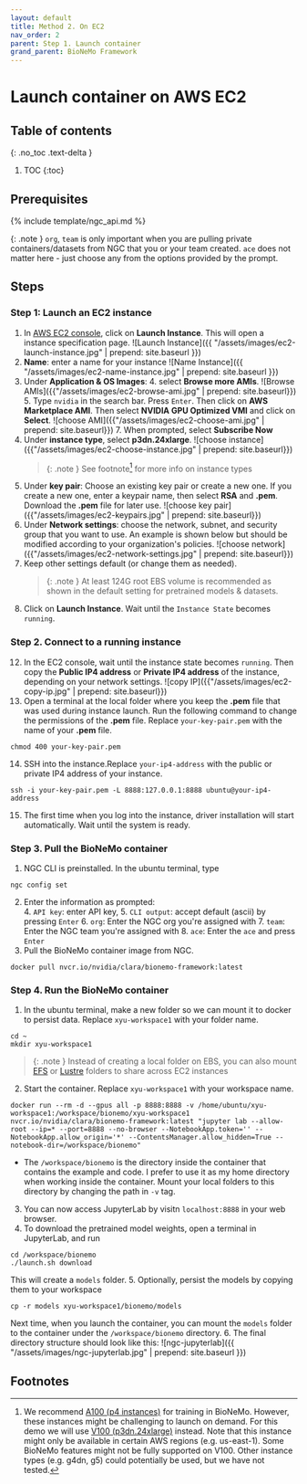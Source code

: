 ```yaml
---
layout: default
title: Method 2. On EC2
nav_order: 2
parent: Step 1. Launch container
grand_parent: BioNeMo Framework
---
```


# Launch container on AWS EC2


## Table of contents
{: .no_toc .text-delta }

1. TOC
{:toc}


## Prerequisites

{% include template/ngc_api.md %}

{: .note }
`org`, `team` is only important when you are pulling private containers/datasets from NGC that you or your team created. `ace` does not matter here - just choose any from the options provided by the prompt. 

## Steps

### Step 1: Launch an EC2 instance
1. In [AWS EC2 console](https://us-east-1.console.aws.amazon.com/ec2/home?region=us-east-1), click on **Launch Instance**. This will open a instance specification page. ![Launch Instance]({{ "/assets/images/ec2-launch-instance.jpg" | prepend: site.baseurl }})
2. **Name**: enter a name for your instance
   ![Name Instance]({{ "/assets/images/ec2-name-instance.jpg" | prepend: site.baseurl }})
3. Under **Application & OS Images**:
   4. select **Browse more AMIs**.
   ![Browse AMIs]({{"/assets/images/ec2-browse-ami.jpg" | prepend: site.baseurl}})
   5. Type `nvidia` in the search bar. Press `Enter`. Then click on **AWS Marketplace AMI**. Then select **NVIDIA GPU Optimized VMI** and click on **Select**.
   ![choose AMI]({{"/assets/images/ec2-choose-ami.jpg" | prepend: site.baseurl}})
   7. When prompted, select **Subscribe Now**
8. Under **instance type**, select **p3dn.24xlarge**.
   ![choose instance]({{"/assets/images/ec2-choose-instance.jpg" | prepend: site.baseurl}})
   > {: .note }
   > See footnote[^1] for more info on instance types
9. Under **key pair**: Choose an existing key pair or create a new one. If you create a new one, enter a keypair name, then select **RSA** and **.pem**. Download the **.pem** file for later use. 
   ![choose key pair]({{"/assets/images/ec2-keypairs.jpg" | prepend: site.baseurl}})
10. Under **Network settings**: choose the network, subnet, and security group that you want to use. An example is shown below but should be modified according to your organization's policies.
![choose network]({{"/assets/images/ec2-network-settings.jpg" | prepend: site.baseurl}})
11. Keep other settings default (or change them as needed). 
      > {: .note }
    At least 124G root EBS volume is recommended as shown in the default setting for pretrained models & datasets.
12. Click on **Launch Instance**. Wait until the `Instance State` becomes `running`.


### Step 2. Connect to a running instance
12. In the EC2 console, wait until the instance state becomes `running`. Then copy the **Public IP4 address** or **Private IP4 address** of the instance, depending on your network settings. ![copy IP]({{"/assets/images/ec2-copy-ip.jpg" | prepend: site.baseurl}})
13. Open a terminal at the local folder where you keep the **.pem** file that was used during instance launch.  Run the following command to change the permissions of the **.pem** file. Replace `your-key-pair.pem` with the name of your **.pem** file.
```shell
chmod 400 your-key-pair.pem
```
14. SSH into the instance.Replace `your-ip4-address` with the public or private IP4 address of your instance. 
```shell
ssh -i your-key-pair.pem -L 8888:127.0.0.1:8888 ubuntu@your-ip4-address
```
15. The first time when you log into the instance, driver installation will start automatically. Wait until the system is ready. 

### Step 3. Pull the BioNeMo container
1. NGC CLI is preinstalled. In the ubuntu terminal, type
```shell
ngc config set
```
2. Enter the information as prompted:  
   4. `API key`: enter API key, 
   5. `CLI output`: accept default (ascii) by pressing `Enter`
   6. `org`: Enter the NGC org you're assigned with
   7. `team`: Enter the NGC team you're assigned with
   8. `ace`: Enter the `ace` and press `Enter`
9. Pull the BioNeMo container image from NGC. 
```shell
docker pull nvcr.io/nvidia/clara/bionemo-framework:latest
```

### Step 4. Run the BioNeMo container
1. In the ubuntu terminal, make a new folder so we can mount it to docker to persist data. Replace `xyu-workspace1` with your folder name. 
 ```shell
 cd ~
 mkdir xyu-workspace1
 ```
> {: .note }
> Instead of creating a local folder on EBS, you can also mount [EFS](https://aws.amazon.com/efs/) or [Lustre](https://aws.amazon.com/fsx/lustre/) folders to share across EC2 instances
2. Start the container. Replace `xyu-workspace1` with your workspace name. 
```shell
docker run --rm -d --gpus all -p 8888:8888 -v /home/ubuntu/xyu-workspace1:/workspace/bionemo/xyu-workspace1 nvcr.io/nvidia/clara/bionemo-framework:latest "jupyter lab --allow-root --ip=* --port=8888 --no-browser --NotebookApp.token='' --NotebookApp.allow_origin='*' --ContentsManager.allow_hidden=True --notebook-dir=/workspace/bionemo"
```
   - The `/workspace/bionemo` is the directory inside the container that contains the example and code. I prefer to use it as my home directory when working inside the container. Mount your local folders to this directory by changing the path in `-v` tag. 
3. You can now access JupyterLab by visitn `localhost:8888` in your web browser.
4. To download the pretrained model weights, open a terminal in JupyterLab, and run
```shell
cd /workspace/bionemo
./launch.sh download
```
This will create a `models` folder. 
5. Optionally, persist the models by copying them to your workspace
```shell
cp -r models xyu-workspace1/bionemo/models
```
Next time, when you launch the container, you can mount the `models` folder to the container under the `/workspace/bionemo` directory.
6. The final directory structure should look like this:
![ngc-jupyterlab]({{ "/assets/images/ngc-jupyterlab.jpg" | prepend: site.baseurl }})







## Footnotes
[^1]: We recommend [A100 (p4 instances)](https://aws.amazon.com/ec2/instance-types/p4/) for training in BioNeMo. However, these instances might be challenging to launch on demand. For this demo we will use [V100 (p3dn.24xlarge)](https://aws.amazon.com/ec2/instance-types/p3/#:~:text=Amazon%20EC2%20P3%20instance%20product%20details) instead. Note that this instance might only be available in certain AWS regions (e.g. us-east-1). Some BioNeMo features might not be fully supported on V100. Other instance types (e.g. g4dn, g5) could potentially be used, but we have not tested.